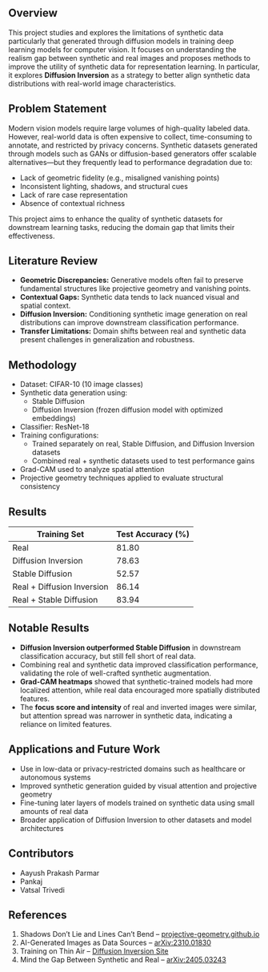 ## Overview

This project studies and explores the limitations of synthetic data particularly that generated through diffusion models in training deep learning models for computer vision. It focuses on understanding the realism gap between synthetic and real images and proposes methods to improve the utility of synthetic data for representation learning. In particular, it explores **Diffusion Inversion** as a strategy to better align synthetic data distributions with real-world image characteristics.


## Problem Statement

Modern vision models require large volumes of high-quality labeled data. However, real-world data is often expensive to collect, time-consuming to annotate, and restricted by privacy concerns. Synthetic datasets generated through models such as GANs or diffusion-based generators offer scalable alternatives—but they frequently lead to performance degradation due to:

- Lack of geometric fidelity (e.g., misaligned vanishing points)
- Inconsistent lighting, shadows, and structural cues
- Lack of rare case representation
- Absence of contextual richness

This project aims to enhance the quality of synthetic datasets for downstream learning tasks, reducing the domain gap that limits their effectiveness.



## Literature Review

- **Geometric Discrepancies:** Generative models often fail to preserve fundamental structures like projective geometry and vanishing points.
- **Contextual Gaps:** Synthetic data tends to lack nuanced visual and spatial context.
- **Diffusion Inversion:** Conditioning synthetic image generation on real distributions can improve downstream classification performance.
- **Transfer Limitations:** Domain shifts between real and synthetic data present challenges in generalization and robustness.



## Methodology

- Dataset: CIFAR-10 (10 image classes)
- Synthetic data generation using:
  - Stable Diffusion
  - Diffusion Inversion (frozen diffusion model with optimized embeddings)
- Classifier: ResNet-18
- Training configurations:
  - Trained separately on real, Stable Diffusion, and Diffusion Inversion datasets
  - Combined real + synthetic datasets used to test performance gains
- Grad-CAM used to analyze spatial attention
- Projective geometry techniques applied to evaluate structural consistency



## Results

| Training Set                | Test Accuracy (%) |
|----------------------------|-------------------|
| Real                       | 81.80             |
| Diffusion Inversion        | 78.63             |
| Stable Diffusion           | 52.57             |
| Real + Diffusion Inversion | 86.14             |
| Real + Stable Diffusion    | 83.94             |



## Notable Results

- **Diffusion Inversion outperformed Stable Diffusion** in downstream classification accuracy, but still fell short of real data.
- Combining real and synthetic data improved classification performance, validating the role of well-crafted synthetic augmentation.
- **Grad-CAM heatmaps** showed that synthetic-trained models had more localized attention, while real data encouraged more spatially distributed features.
- The **focus score and intensity** of real and inverted images were similar, but attention spread was narrower in synthetic data, indicating a reliance on limited features.



## Applications and Future Work

- Use in low-data or privacy-restricted domains such as healthcare or autonomous systems
- Improved synthetic generation guided by visual attention and projective geometry
- Fine-tuning later layers of models trained on synthetic data using small amounts of real data
- Broader application of Diffusion Inversion to other datasets and model architectures



## Contributors

- Aayush Prakash Parmar  
- Pankaj  
- Vatsal Trivedi  



## References

1. Shadows Don’t Lie and Lines Can’t Bend – [projective-geometry.github.io](https://projective-geometry.github.io/)
2. AI-Generated Images as Data Sources – [arXiv:2310.01830](https://arxiv.org/pdf/2310.01830)
3. Training on Thin Air – [Diffusion Inversion Site](https://sites.google.com/view/diffusion-inversion)
4. Mind the Gap Between Synthetic and Real – [arXiv:2405.03243](https://arxiv.org/pdf/2405.03243)

